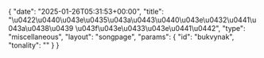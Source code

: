 {
    "date": "2025-01-26T05:31:53+00:00",
    "title": "\u0422\u0440\u043e\u0435\u043a\u0443\u0440\u043e\u0432\u0441\u043a\u0438\u0439 \u043f\u043e\u0433\u043e\u0441\u0442",
    "type": "miscellaneous",
    "layout": "songpage",
    "params": {
        "id": "bukvynak",
        "tonality": ""
    }
}
